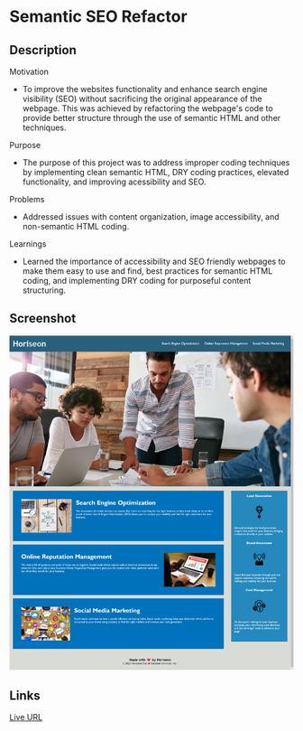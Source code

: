 # Semantic SEO Refactor

## Description
Motivation
- To improve the websites functionality and enhance search engine visibility (SEO) without sacrificing the original appearance of the webpage. This was achieved by refactoring the webpage's code to provide better structure through the use of semantic HTML and other techniques.

Purpose
- The purpose of this project was to address improper coding techniques by implementing clean semantic HTML, DRY coding practices, elevated functionality, and improving acessibility and SEO.

Problems
- Addressed issues with content organization, image accessibility, and non-semantic HTML coding.

Learnings
- Learned the importance of accessibility and SEO friendly webpages to make them easy to use and find, best practices for semantic HTML coding, and implementing DRY coding for purposeful content structuring.


## Screenshot
![Screenshot of SEO Refactor](./screenshots/horiseon-social-solutions-inc.png)


## Links
[Live URL](https://xtianhope.github.io/semantic-seo-refactor/)